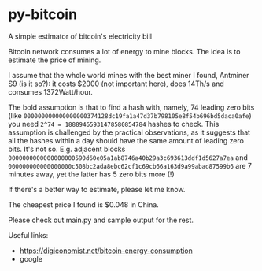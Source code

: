 # py-bitcoin
A simple estimator of bitcoin's electricity bill

Bitcoin network consumes a lot of energy to mine blocks. The idea is to estimate the price of mining.

I assume that the whole world mines with the best miner I found, Antminer S9 (is it so?):
it costs $2000 (not important here), does 14Th/s and consumes 1372Watt/hour.

The bold assumption is that to find a hash with, namely, 74 leading zero bits
(like `000000000000000000374128dc19fa1a47d37b798105e8f54b696bd5daca0afe`)
you need `2^74 = 18889465931478580854784` hashes to check.
This assumption is challenged by the practical observations,
as it suggests that all the hashes within a day should have the same amount of leading zero bits.
It's not so.
E.g. adjacent blocks `0000000000000000000590d60e05a1ab8746a40b29a3c693613ddf1d5627a7ea` and
`000000000000000000c508bc2ada8ebc62cf1c69cb66a163d9a99abad87599b6` are 7 minutes away, yet the latter has 5 zero bits more (!)

If there's a better way to estimate, please let me know.

The cheapest price I found is $0.048 in China.

Please check out main.py and sample output for the rest.

Useful links:
* https://digiconomist.net/bitcoin-energy-consumption
* google



